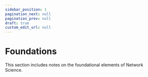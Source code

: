 ```yaml
---
sidebar_position: 1
pagination_next: null
pagination_prev: null
draft: true
custom_edit_url: null
---
```


# Foundations

This section includes notes on the foundational elements of Network Science.
